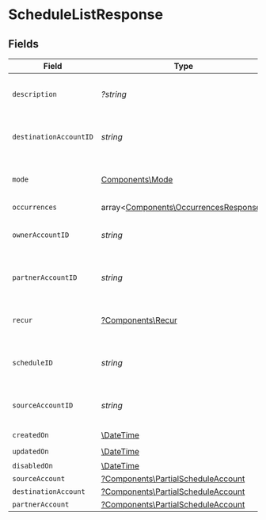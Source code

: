 # ScheduleListResponse


## Fields

| Field                                                                                   | Type                                                                                    | Required                                                                                | Description                                                                             | Example                                                                                 |
| --------------------------------------------------------------------------------------- | --------------------------------------------------------------------------------------- | --------------------------------------------------------------------------------------- | --------------------------------------------------------------------------------------- | --------------------------------------------------------------------------------------- |
| `description`                                                                           | *?string*                                                                               | :heavy_minus_sign:                                                                      | Simple description to place on the transfer.                                            |                                                                                         |
| `destinationAccountID`                                                                  | *string*                                                                                | :heavy_check_mark:                                                                      | N/A                                                                                     | c520f1b9-0ba7-42f5-b977-248cdbe41c69                                                    |
| `mode`                                                                                  | [Components\Mode](../../Models/Components/Mode.md)                                      | :heavy_check_mark:                                                                      | The operating mode for an account.                                                      | production                                                                              |
| `occurrences`                                                                           | array<[Components\OccurrencesResponse](../../Models/Components/OccurrencesResponse.md)> | :heavy_minus_sign:                                                                      | N/A                                                                                     |                                                                                         |
| `ownerAccountID`                                                                        | *string*                                                                                | :heavy_check_mark:                                                                      | N/A                                                                                     | c520f1b9-0ba7-42f5-b977-248cdbe41c69                                                    |
| `partnerAccountID`                                                                      | *string*                                                                                | :heavy_check_mark:                                                                      | N/A                                                                                     | c520f1b9-0ba7-42f5-b977-248cdbe41c69                                                    |
| `recur`                                                                                 | [?Components\Recur](../../Models/Components/Recur.md)                                   | :heavy_minus_sign:                                                                      | Defines configuration for recurring transfers.                                          |                                                                                         |
| `scheduleID`                                                                            | *string*                                                                                | :heavy_check_mark:                                                                      | N/A                                                                                     | c520f1b9-0ba7-42f5-b977-248cdbe41c69                                                    |
| `sourceAccountID`                                                                       | *string*                                                                                | :heavy_check_mark:                                                                      | N/A                                                                                     | c520f1b9-0ba7-42f5-b977-248cdbe41c69                                                    |
| `createdOn`                                                                             | [\DateTime](https://www.php.net/manual/en/class.datetime.php)                           | :heavy_check_mark:                                                                      | N/A                                                                                     |                                                                                         |
| `updatedOn`                                                                             | [\DateTime](https://www.php.net/manual/en/class.datetime.php)                           | :heavy_check_mark:                                                                      | N/A                                                                                     |                                                                                         |
| `disabledOn`                                                                            | [\DateTime](https://www.php.net/manual/en/class.datetime.php)                           | :heavy_minus_sign:                                                                      | N/A                                                                                     |                                                                                         |
| `sourceAccount`                                                                         | [?Components\PartialScheduleAccount](../../Models/Components/PartialScheduleAccount.md) | :heavy_minus_sign:                                                                      | N/A                                                                                     |                                                                                         |
| `destinationAccount`                                                                    | [?Components\PartialScheduleAccount](../../Models/Components/PartialScheduleAccount.md) | :heavy_minus_sign:                                                                      | N/A                                                                                     |                                                                                         |
| `partnerAccount`                                                                        | [?Components\PartialScheduleAccount](../../Models/Components/PartialScheduleAccount.md) | :heavy_minus_sign:                                                                      | N/A                                                                                     |                                                                                         |